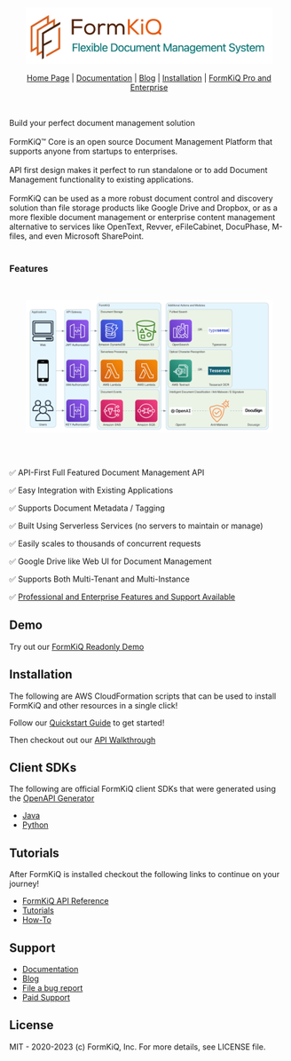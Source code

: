 <br/>

<div align="center" style="margin: 30px;">
<a href="https://formkiq.com/">
  <img src="https://github.com/formkiq/formkiq-core/raw/master/images/logo.png" style="width:600px;" align="center" />
</a>
<br />
<br />

<div align="center">
    <a href="https://formkiq.com">Home Page</a> |
    <a href="https://docs.formkiq.com">Documentation</a> | 
    <a href="https://blog.formkiq.com">Blog</a> |
    <a href="https://github.com/formkiq/formkiq-core#Installation">Installation</a> |
    <a href="https://www.formkiq.com/pricing">FormKiQ Pro and Enterprise</a>
</div>
</div>

<br />

<div>
	Build your perfect document management solution<br><br>
	FormKiQ&trade; Core is an open source Document Management Platform that supports anyone from startups to enterprises.<br><br>API first design makes it perfect to run standalone or to add Document Management functionality to existing applications.<br><br>FormKiQ can be used as a more robust document control and discovery solution than file storage products like Google Drive and Dropbox, or as a more flexible document management or enterprise content management alternative to services like OpenText, Revver, eFileCabinet, DocuPhase, M-files, and even Microsoft SharePoint.
<br />
<br />
</div>

### Features

<div align="center" style="margin: 30px;">
<br />
<img src="https://raw.githubusercontent.com/formkiq/formkiq-core/master/docs/images/formkiq_architecture.png" style="width:600px;" align="center" />
<br /><br /><br />
</div>

✅ API-First Full Featured Document Management API

✅ Easy Integration with Existing Applications

✅ Supports Document Metadata / Tagging

✅ Built Using Serverless Services (no servers to maintain or manage)

✅ Easily scales to thousands of concurrent requests

✅ Google Drive like Web UI for Document Management

✅ Supports Both Multi-Tenant and Multi-Instance

✅ [Professional and Enterprise Features and Support Available](https://www.formkiq.com)

## Demo

Try out our [FormKiQ Readonly Demo](https://demo.tryformkiq.com/?demo=tryformkiq)

## Installation

The following are AWS CloudFormation scripts that can be used to install FormKiQ and other resources in a single click!

Follow our [Quickstart Guide](https://docs.formkiq.com/docs/getting-started/quick-start) to get started!

Then checkout out our [API Walkthrough](https://docs.formkiq.com/docs/getting-started/api-walkthrough)

## Client SDKs

The following are official FormKiQ client SDKs that were generated using the [OpenAPI Generator](https://github.com/OpenAPITools/openapi-generator)

* [Java](https://github.com/formkiq/formkiq-client-sdk-java)
* [Python](https://github.com/formkiq/formkiq-client-sdk-python)
  
## Tutorials

After FormKiQ is installed checkout the following links to continue on your journey!

* [FormKiQ API Reference](https://docs.formkiq.com/docs/category/api-reference)
* [Tutorials](https://docs.formkiq.com/docs/category/tutorials)
* [How-To](https://docs.formkiq.com/docs/category/how-to)

## Support

* [Documentation](https://docs.formkiq.com)
* [Blog](https://blog.formkiq.com)
* [File a bug report](https://github.com/formkiq/formkiq-core/issues/new)
* [Paid Support](https://www.formkiq.com/pricing)

## License

MIT - 2020-2023 (c) FormKiQ, Inc. For more details, see LICENSE file.
